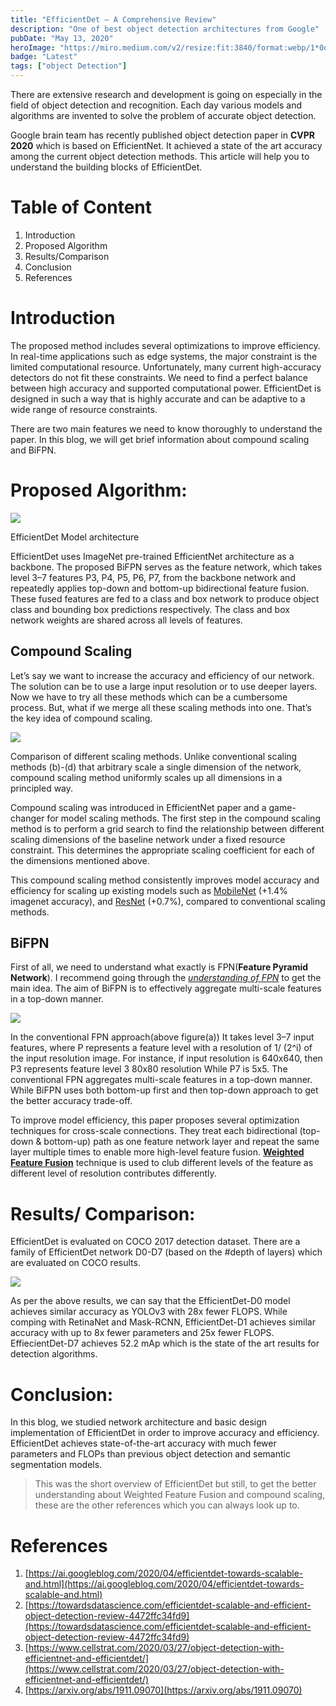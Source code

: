 ```yaml
---
title: "EfficientDet — A Comprehensive Review"
description: "One of best object detection architectures from Google"
pubDate: "May 13, 2020"
heroImage: "https://miro.medium.com/v2/resize:fit:3840/format:webp/1*0qA4jIVqYaFQYMbNm1jSnw.jpeg"
badge: "Latest"
tags: ["object Detection"]
---
```



There are extensive research and development is going on especially in the field of object detection and recognition. Each day various models and algorithms are invented to solve the problem of accurate object detection.

Google brain team has recently published object detection paper in  **CVPR 2020**  which is based on EfficientNet. It achieved a state of the art accuracy among the current object detection methods. This article will help you to understand the building blocks of EfficientDet.

# Table of Content

1.  Introduction
2.  Proposed Algorithm
3.  Results/Comparison
4.  Conclusion
5.  References

# Introduction

The proposed method includes several optimizations to improve efficiency. In real-time applications such as edge systems, the major constraint is the limited computational resource. Unfortunately, many current high-accuracy detectors do not fit these constraints. We need to find a perfect balance between high accuracy and supported computational power. EfficientDet is designed in such a way that is highly accurate and can be adaptive to a wide range of resource constraints.

There are two main features we need to know thoroughly to understand the paper. In this blog, we will get brief information about compound scaling and BiFPN.

# Proposed Algorithm:

![](https://miro.medium.com/v2/resize:fit:1400/1*5brt6Xhdxx53BSQ6lJd8yg.png)

EfficientDet Model architecture

EfficientDet uses ImageNet pre-trained EfficientNet architecture as a backbone. The proposed BiFPN serves as the feature network, which takes level 3–7 features P3, P4, P5, P6, P7, from the backbone network and repeatedly applies top-down and bottom-up bidirectional feature fusion. These fused features are fed to a class and box network to produce object class and bounding box predictions respectively. The class and box network weights are shared across all levels of features.

## Compound Scaling

Let’s say we want to increase the accuracy and efficiency of our network. The solution can be to use a large input resolution or to use deeper layers. Now we have to try all these methods which can be a cumbersome process. But, what if we merge all these scaling methods into one. That’s the key idea of compound scaling.

![](https://miro.medium.com/v2/resize:fit:1400/1*lpYRVUUSj-HOYtvQqqqjPQ.png)

Comparison of different scaling methods. Unlike conventional scaling methods (b)-(d) that arbitrary scale a single dimension of the network, compound scaling method uniformly scales up all dimensions in a principled way.

Compound scaling was introduced in EfficientNet paper and a game-changer for model scaling methods. The first step in the compound scaling method is to perform a  grid search to find the relationship between different scaling dimensions of the baseline network under a fixed resource constraint. This determines the appropriate scaling coefficient for each of the dimensions mentioned above.

This compound scaling method consistently improves model accuracy and efficiency for scaling up existing models such as  [MobileNet](https://arxiv.org/abs/1704.04861)  (+1.4% imagenet accuracy), and  [ResNet](https://arxiv.org/abs/1512.03385)  (+0.7%), compared to conventional scaling methods.

## BiFPN

First of all, we need to understand what exactly is FPN(**Feature Pyramid Network**). I recommend going through the  [_understanding of FPN_](https://towardsdatascience.com/review-fpn-feature-pyramid-network-object-detection-262fc7482610)  to get the main idea. The aim of BiFPN is to effectively aggregate multi-scale features in a top-down manner.

![](https://miro.medium.com/v2/resize:fit:1400/1*3NnrHfEMV0FdFfNtGA7JKg.png)

In the conventional FPN approach(above figure(a)) It takes level 3–7 input features, where P represents a feature level with a resolution of 1/ (2^i) of the input resolution image. For instance, if input resolution is 640x640, then P3 represents feature level 3 80x80 resolution While P7 is 5x5. The conventional FPN aggregates multi-scale features in a top-down manner. While BiFPN uses both bottom-up first and then top-down approach to get the better accuracy trade-off.

To improve model efficiency, this paper proposes several optimization techniques for cross-scale connections. They treat each bidirectional (top-down & bottom-up) path as one feature network layer and repeat the same layer multiple times to enable more high-level feature fusion.  [**Weighted Feature Fusion**](https://www.cellstrat.com/2020/03/27/object-detection-with-efficientnet-and-efficientdet/)  technique is used to club different levels of the feature as different level of resolution contributes differently.

# Results/ Comparison:

EfficientDet is evaluated on COCO 2017 detection dataset. There are a family of EfficientDet network D0-D7 (based on the #depth of layers) which are evaluated on COCO results.

![](https://miro.medium.com/v2/resize:fit:1400/1*CCHSJ33g1aM_KpeDNjDQwg.png)

As per the above results, we can say that the EfficientDet-D0 model achieves similar accuracy as YOLOv3 with 28x fewer FLOPS. While comping with RetinaNet and Mask-RCNN, EfficientDet-D1 achieves similar accuracy with up to 8x fewer parameters and 25x fewer FLOPS. EffiecientDet-D7 achieves 52.2 mAp which is the state of the art results for detection algorithms.

# Conclusion:

In this blog, we studied network architecture and basic design implementation of EfficientDet in order to improve accuracy and efficiency. EfficientDet achieves state-of-the-art accuracy with much fewer parameters and FLOPs than previous object detection and semantic segmentation models.

> This was the short overview of EfficientDet but still, to get the better understanding about Weighted Feature Fusion and compound scaling, these are the other references which you can always look up to.

# References

1.  [https://ai.googleblog.com/2020/04/efficientdet-towards-scalable-and.html](https://ai.googleblog.com/2020/04/efficientdet-towards-scalable-and.html)
2.  [https://towardsdatascience.com/efficientdet-scalable-and-efficient-object-detection-review-4472ffc34fd9](https://towardsdatascience.com/efficientdet-scalable-and-efficient-object-detection-review-4472ffc34fd9)
3.  [https://www.cellstrat.com/2020/03/27/object-detection-with-efficientnet-and-efficientdet/](https://www.cellstrat.com/2020/03/27/object-detection-with-efficientnet-and-efficientdet/)
4.  [https://arxiv.org/abs/1911.09070](https://arxiv.org/abs/1911.09070)